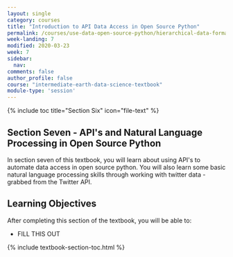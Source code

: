 ```yaml
---
layout: single
category: courses
title: "Introduction to API Data Access in Open Source Python"
permalink: /courses/use-data-open-source-python/hierarchical-data-formats-hdf/
week-landing: 7
modified: 2020-03-23
week: 7
sidebar:
  nav:
comments: false
author_profile: false
course: "intermediate-earth-data-science-textbook"
module-type: 'session'
---
```


{% include toc title="Section Six" icon="file-text" %}

<div class="notice--info" markdown="1">

## <i class="fa fa-ship" aria-hidden="true"></i> Section Seven - API's and Natural Language Processing in Open Source Python

In section seven of this textbook, you will learn about using API's to automate data 
access in open source python. You will also learn some basic natural language
processing skills through working with twitter data - grabbed from the Twitter API.


## <i class="fa fa-graduation-cap" aria-hidden="true"></i> Learning Objectives

After completing this section of the textbook, you will be able to:

* FILL THIS OUT

</div>

{% include textbook-section-toc.html %}
